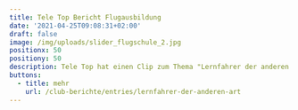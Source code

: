 ```yaml
---
title: Tele Top Bericht Flugausbildung
date: '2021-04-25T09:08:31+02:00'
draft: false
image: /img/uploads/slider_flugschule_2.jpg
positionx: 50
positiony: 50
description: Tele Top hat einen Clip zum Thema "Lernfahrer der anderen Art" erstellt.
buttons:
  - title: mehr
    url: /club-berichte/entries/lernfahrer-der-anderen-art
---
```



